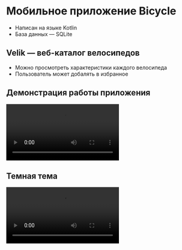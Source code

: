 # Мобильное приложение Bicycle

- Написан на языке Kotlin
- База данных — SQLite

## Velik — веб-каталог велосипедов

- Можно просмотреть характеристики каждого велосипеда
- Пользователь может добалять в избранное

## Демонстрация работы приложения
![](github_images/Светлая_тема.mp4)

## Темная тема
![](github_images/Темная_тема.mp4)
